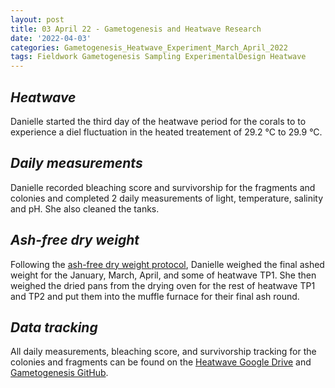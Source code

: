 ```yaml
---
layout: post
title: 03 April 22 - Gametogenesis and Heatwave Research
date: '2022-04-03'
categories: Gametogenesis_Heatwave_Experiment_March_April_2022
tags: Fieldwork Gametogenesis Sampling ExperimentalDesign Heatwave
---
```


## *Heatwave*
Danielle started the third day of the heatwave period for the corals to to experience a diel fluctuation in the heated treatement of 29.2 °C to 29.9 °C. 

## *Daily measurements*
Danielle recorded bleaching score and survivorship for the fragments and colonies  and completed 2 daily measurements of light, temperature, salinity and pH. She also cleaned the tanks.

## *Ash-free dry weight*
Following the [ash-free dry weight protocol](https://github.com/urol-e5/protocols/blob/master/2020-01-01-Ash-Free-Dry-Weight-Protocol.md), Danielle weighed the final ashed weight for the January, March, April, and some of heatwave TP1. She then weighed the dried pans from the drying oven for the rest of heatwave TP1 and TP2 and put them into the muffle furnace for their final ash round.

## *Data tracking*
All daily measurements, bleaching score, and survivorship tracking for the colonies and fragments can be found on the [Heatwave Google Drive](https://drive.google.com/drive/u/0/folders/1f0I4fi72gqcFtxoOj08j3n1DRL2GLVKw) and [Gametogenesis GitHub](https://github.com/daniellembecker/Gametogenesis). 


